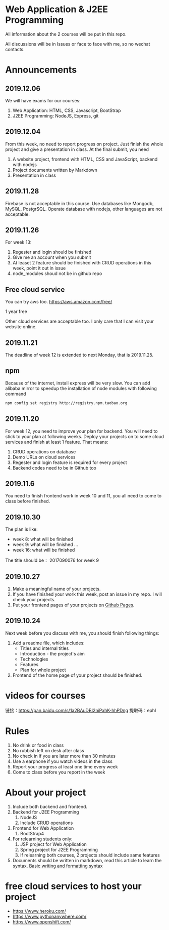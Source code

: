 # Web Application & J2EE Programming

All information about the 2 courses will be put in this repo.

All discussions will be in Issues or face to face with me, so no wechat contacts.

# Announcements

## 2019.12.06

We will have exams for our courses:

1.  Web Application: HTML, CSS, Javascript, BootStrap
2.  J2EE Programming: NodeJS, Express, git

## 2019.12.04

From this week, no need to report progress on project. Just finish the whole project and give a presentation in class. At the final submit, you need

1. A website project, frontend with HTML, CSS and JavaScript, backend with nodejs
2. Project documents written by Markdown
3. Presentation in class

## 2019.11.28

Firebase is not acceptable in this course. Use databases like Mongodb, MySQL, PostgrSQL. Operate database with nodejs, other languages are not acceptable.

## 2019.11.26

For week 13:

1. Regester and login should be finished
2. Give me an account when you submit
3. At leaset 2 feature should be finished with CRUD operations in this week, point it out in issue
4. node_modules shoud not be in github repo

## Free cloud service

You can try aws too. https://aws.amazon.com/free/

1 year free

Other cloud services are acceptable too. I only care that I can visit your website online.

## 2019.11.21

The deadline of week 12 is extended to next Monday, that is 2019.11.25.

## npm

Because of the internet, install express will be very slow. You can add alibaba mirror to speedup the installation of node modules with following command

```bash
npm config set registry http://registry.npm.taobao.org
```

## 2019.11.20

For week 12, you need to improve your plan for backend. You will need to stick to your plan at following weeks. Deploy your projects on to some cloud services and finish at least 1 feature. That means:

1. CRUD operations on database
2. Demo URLs on cloud services
3. Regester and login feature is required for every project
4. Backend codes need to be in Github too

## 2019.11.6

You need to finish frontend work in week 10 and 11, you all need to come to class before finished.

## 2019.10.30

The plan is like:

- week 8: what will be finished
- week 9: what will be finished
  ...
- week 16: what will be finished

The title should be： 2017090076 for week 9

## 2019.10.27

1. Make a meaningful name of your projects.
2. If you have finished your work this week, post an issue in my repo. I will check your projects.
3. Put your frontend pages of your projects on [Github Pages](https://pages.github.com/).

## 2019.10.24

Next week before you discuss with me, you should finish following things:

1. Add a readme file, which includes:
   - Titles and internal titles
   - Introduction - the project's aim
   - Technologies
   - Features
   - Plan for whole project
2. Frontend of the home page of your project should be finished.

# videos for courses

链接：https://pan.baidu.com/s/1a2BAuDBI2niPxhK-hhPDng
提取码：ephl

# Rules

1. No drink or food in class
2. No rubbish left on desk after class
3. No check in if you are later more than 30 minutes
4. Use a earphone if you watch videos in the class
5. Report your progress at least one time every week
6. Come to class before you report in the week

# About your project

1. Include both backend and frontend.
2. Backend for J2EE Programming
   1. NodeJS
   2. Include CRUD operations
3. Frontend for Web Application
   1. BootStrap4
4. For relearning students only:
   1. JSP project for Web Application
   2. Spring project for J2EE Programming
   3. If relearning both courses, 2 projects should include same features
5. Documents should be written in markdown, read this article to learn the syntax. [Basic writing and formatting syntax](https://help.github.com/en/github/writing-on-github/basic-writing-and-formatting-syntax)

# free cloud services to host your project

- https://www.heroku.com/
- https://www.pythonanywhere.com/
- https://www.openshift.com/
